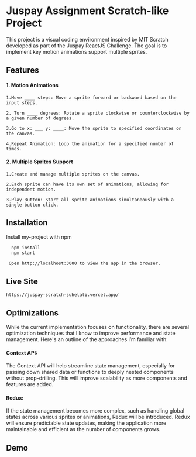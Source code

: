 
# Juspay Assignment Scratch-like Project

This project is a visual coding environment inspired by MIT Scratch developed as part of the Juspay ReactJS Challenge. The goal is to implement key motion animations support multiple sprites.


## Features

#### 1. Motion Animations
```The following motion animations are supported under the ‘Motion’ category:
1.Move ____ steps: Move a sprite forward or backward based on the input steps.

2. Turn ____ degrees: Rotate a sprite clockwise or counterclockwise by a given number of degrees.

3.Go to x: ___ y: ____: Move the sprite to specified coordinates on the canvas.

4.Repeat Animation: Loop the animation for a specified number of times.

```
#### 2. Multiple Sprites Support
```
1.Create and manage multiple sprites on the canvas.

2.Each sprite can have its own set of animations, allowing for independent motion.

3.Play Button: Start all sprite animations simultaneously with a single button click.

```

## Installation

Install my-project with npm

```bash
  npm install
  npm start
```
```
 Open http://localhost:3000 to view the app in the browser.
```

    
## Live Site
```
https://juspay-scratch-suhelali.vercel.app/

```
## Optimizations

While the current implementation focuses on functionality, there are several optimization techniques that I know to improve performance and state management. Here's an outline of the approaches I’m familiar with:

#### Context API:

The Context API will help streamline state management, especially for passing down shared data or functions to deeply nested components without prop-drilling. This will improve scalability as more components and features are added.


#### Redux:

If the state management becomes more complex, such as handling global states across various sprites or animations, Redux will be introduced. Redux will ensure predictable state updates, making the application more maintainable and efficient as the number of components grows.






## Demo


